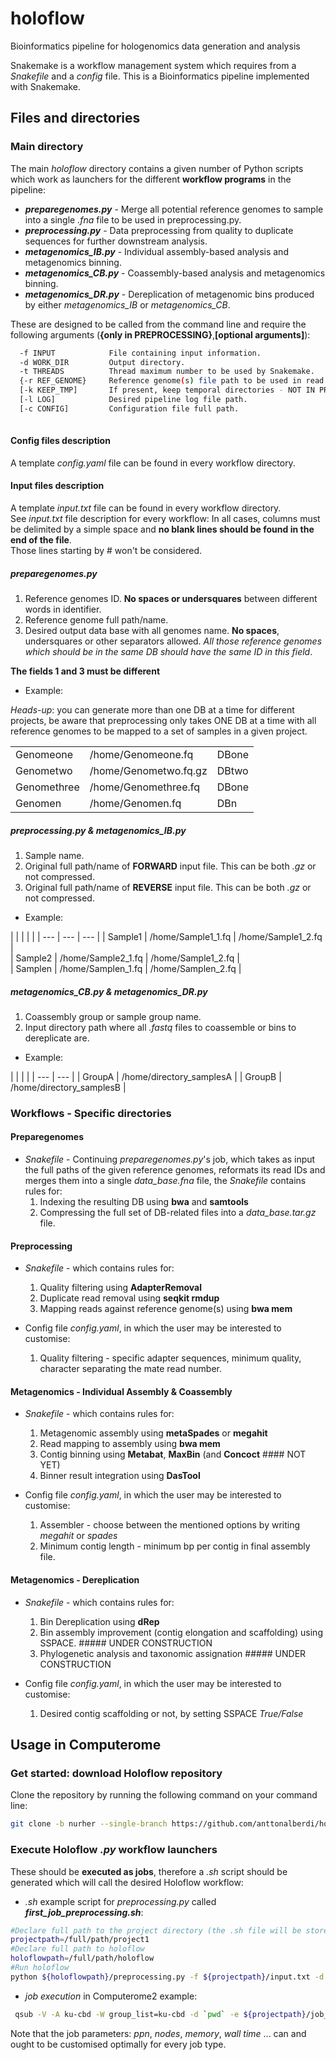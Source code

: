 # holoflow
Bioinformatics pipeline for hologenomics data generation and analysis

Snakemake is a workflow management system which requires from a *Snakefile* and a *config* file. This is a Bioinformatics pipeline implemented with Snakemake.

## Files and directories
### Main directory

The main *holoflow* directory contains a given number of Python scripts which work as launchers for the different **workflow programs** in the pipeline:

  - ***preparegenomes.py***   - Merge all potential reference genomes to sample into a single *.fna* file to be used in preprocessing.py.  
  - ***preprocessing.py***    - Data preprocessing from quality to duplicate sequences for further downstream analysis.
  - ***metagenomics_IB.py***  - Individual assembly-based analysis and metagenomics binning. 
  - ***metagenomics_CB.py***  - Coassembly-based analysis and metagenomics binning. 
  - ***metagenomics_DR.py***  - Dereplication of metagenomic bins produced by either *metagenomics_IB* or *metagenomics_CB*. 
  
  
  
These are designed to be called from the command line and require the following arguments (**{only in PREPROCESSING}**,**[optional arguments]**):  
```bash
  -f INPUT            File containing input information.
  -d WORK_DIR         Output directory.
  -t THREADS          Thread maximum number to be used by Snakemake.  
  {-r REF_GENOME}     Reference genome(s) file path to be used in read mapping.
  [-k KEEP_TMP]       If present, keep temporal directories - NOT IN PREPAREGENOMES.
  [-l LOG]            Desired pipeline log file path.
  [-c CONFIG]         Configuration file full path.
  
```  

 
#### Config files description
A template *config.yaml* file can be found in every workflow directory. 

#### Input files description
A template *input.txt* file can be found in every workflow directory.  
See *input.txt* file description for every workflow:
In all cases, columns must be delimited by a simple space and **no blank lines should be found in the end of the file**.  
Those lines starting by # won't be considered.  
  
##### *preparegenomes.py*

  1. Reference genomes ID. **No spaces or undersquares** between different words in identifier.  
  2. Reference genome full path/name.   
  3. Desired output data base with all genomes name. **No spaces**, undersquares or other separators allowed. *All those reference genomes which should be in the same DB should have the same ID in this field*.  
  
  **The fields 1 and 3 must be different**
  
- Example:  

*Heads-up*: you can generate more than one DB at a time for different projects, be aware that preprocessing only takes ONE DB at a time with all reference genomes to be mapped to a set of samples in a given project.

|   |   |   |
| --- | --- | --- |
| Genomeone   | /home/Genomeone.fq      | DBone  |
| Genometwo   | /home/Genometwo.fq.gz   | DBtwo  |
| Genomethree | /home/Genomethree.fq    | DBone  |
| Genomen     | /home/Genomen.fq        | DBn    |


##### *preprocessing.py*  &  *metagenomics_IB.py*

  1. Sample name.  
  2. Original full path/name of **FORWARD** input file. This can be both *.gz* or not compressed.  
  3. Original full path/name of **REVERSE** input file. This can be both *.gz* or not compressed.  
  
- Example:

|   |   |   |   |
| --- | --- | --- |
| Sample1 | /home/Sample1_1.fq | /home/Sample1_2.fq |  
| Sample2 | /home/Sample2_1.fq | /home/Sample1_2.fq |  
| Samplen | /home/Samplen_1.fq | /home/Samplen_2.fq |  
  

##### *metagenomics_CB.py* & *metagenomics_DR.py*

  1. Coassembly group or sample group name.  
  2. Input directory path where all *.fastq* files to coassemble or bins to dereplicate are.
  
- Example:

|   |   |   |
| --- | --- |
| GroupA | /home/directory_samplesA |
| GroupB | /home/directory_samplesB |

  
 
### Workflows - Specific directories

#### Preparegenomes
- *Snakefile* - Continuing *preparegenomes.py*'s job, which takes as input the full paths of the given reference genomes, reformats its read IDs and merges them into a single *data_base.fna* file, the *Snakefile* contains rules for:  
  1. Indexing the resulting DB using **bwa** and **samtools**
  2. Compressing the full set of DB-related files into a *data_base.tar.gz* file.


#### Preprocessing
- *Snakefile* - which contains rules for:
  1. Quality filtering using **AdapterRemoval**
  2. Duplicate read removal using **seqkit rmdup**
  3. Mapping reads against reference genome(s) using **bwa mem**

- Config file *config.yaml*, in which the user may be interested to customise:
  1. Quality filtering - specific adapter sequences, minimum quality, character separating the mate read number.


#### Metagenomics - Individual Assembly & Coassembly
- *Snakefile* - which contains rules for:
  1. Metagenomic assembly using **metaSpades** or **megahit**
  2. Read mapping to assembly using **bwa mem** 
  3. Contig binning using **Metabat**, **MaxBin** (and **Concoct** #### NOT YET)
  4. Binner result integration using **DasTool** 
  
- Config file *config.yaml*, in which the user may be interested to customise:
  1. Assembler - choose between the mentioned options by writing *megahit* or *spades*
  2. Minimum contig length - minimum bp per contig in final assembly file.

  
#### Metagenomics - Dereplication
- *Snakefile* - which contains rules for:
  1. Bin Dereplication using **dRep**
  2. Bin assembly improvement (contig elongation and scaffolding) using SSPACE. ##### UNDER CONSTRUCTION
  3. Phylogenetic analysis and taxonomic assignation ##### UNDER CONSTRUCTION 
  
- Config file *config.yaml*, in which the user may be interested to customise:
  1. Desired contig scaffolding or not, by setting SSPACE *True/False*



## Usage in Computerome

### Get started: download Holoflow repository
Clone the repository by running the following command on your command line:

```bash
git clone -b nurher --single-branch https://github.com/anttonalberdi/holoflow.git
```

### Execute Holoflow *.py* workflow launchers
These should be **executed as jobs**, therefore a *.sh* script should be generated which will call the desired Holoflow workflow:

- *.sh* example script for *preprocessing.py* called ***first_job_preprocessing.sh***:
```bash
#Declare full path to the project directory (the .sh file will be stored here as well)
projectpath=/full/path/project1
#Declare full path to holoflow
holoflowpath=/full/path/holoflow
#Run holoflow
python ${holoflowpath}/preprocessing.py -f ${projectpath}/input.txt -d ${projectpath}/workdir -r ${projectpath}/reference_genomes.fna -c ${projectpath}/config.yaml -l ${projectpath}/log_file.log -t 40
```

- *job execution* in Computerome2 example:
```bash
 qsub -V -A ku-cbd -W group_list=ku-cbd -d `pwd` -e ${projectpath}/job_error_file.err -o ${projectpath}/job_out_file.out -l nodes=1:ppn=40,mem=180gb,walltime=5:00:00:00 -N JOB_ID ${projectpath}/first_job_preprocessing.sh

```
  Note that the job parameters: *ppn*, *nodes*, *memory*, *wall time* ... can and ought to be customised optimally for every job type.





